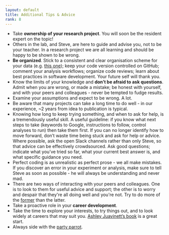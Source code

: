 ```yaml
---
layout: default
title: Additional Tips & Advice
rank: 8
---
```

* Take **ownership of your research project**. You will soon be the resident expert on the topic!
* Others in the lab, and Steve, are here to guide and advise you, not to be your teacher. In a research project we are all learning and should be happy to be shown to be wrong.
* **Be organized**. Stick to a consistent and clear organisation scheme for your data (e.g. [this one](https://bids.neuroimaging.io/)); keep your code version controlled on GitHub; comment your analysis workflows; organize code reviews; learn about best practices in software development. Your future self will thank you.
* Know the limits of your knowledge and **don’t be afraid to ask questions**. Admit when you are wrong, or made a mistake; be honest with yourself, and with your peers and colleagues - never be tempted to fudge results.
* Examine your assumptions and expect to be wrong. A lot.
* Be aware that many projects can take a long time to do well - in our experience, ~2 years from idea to publication is typical.
* Knowing how long to keep trying something, and when to ask for help, is a tremendously useful skill. A useful guideline: if you know what next steps to take (keywords to Google, instructions to follow, control analyses to run) then take them first. If you can no longer identify how to move forward, don’t waste time being stuck and ask for help or advice. Where possible, ask the open Slack channels rather than only Steve, so that advice can be effectively crowdsourced.
Ask good questions; indicate what you’ve tried so far, what your current best answer is, and what specific guidance you need.
* Perfect coding is as unrealistic as perfect prose - we all make mistakes. If you discover an error in your experiment or analysis, make sure to tell Steve as soon as possible - he will always be understanding and never mad.
* There are two ways of interacting with your peers and colleagues. One is to look to them for useful advice and support; the other is to worry and despair that they're all doing well and you're not. Try to do more of the [former](https://twitter.com/annegalloway/status/438412389319319552?lang=en) than the latter.
* Take a proactive role in your **career development**.
* Take the time to explore your interests, to try things out, and to look widely at careers that may suit you. [Ashley Juavinett’s book](https://cup.columbia.edu/book/so-you-want-to-be-a-neuroscientist/9780231190893) is a great start.
* Always side with the [party parrot](https://cultofthepartyparrot.com/).
